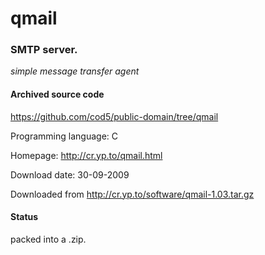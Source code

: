 # qmail #

### SMTP server. ###

*simple message transfer agent*

#### Archived source code ####
https://github.com/cod5/public-domain/tree/qmail

Programming language: C

Homepage: http://cr.yp.to/qmail.html

Download date: 30-09-2009

Downloaded from http://cr.yp.to/software/qmail-1.03.tar.gz

#### Status ####
packed into a .zip.

